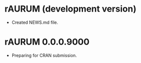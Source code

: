 # rAURUM (development version)

* Created NEWS.md file.

# rAURUM 0.0.0.9000

* Preparing for CRAN submission.
